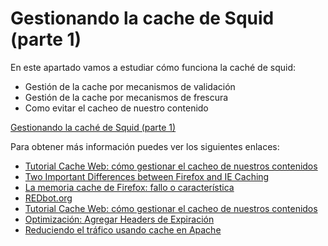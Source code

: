 # Gestionando la cache de Squid (parte 1)

En este apartado vamos a estudiar cómo funciona la caché de squid:

* Gestión de la cache por mecanismos de validación
* Gestión de la cache por mecanismos de frescura
* Como evitar el cacheo de nuestro contenido

[Gestionando la caché de Squid (parte 1)](http://www.josedomingo.org/pledin/2013/01/gestionando-la-cache-de-squid-parte-1/)

Para obtener más información puedes ver los siguientes enlaces:

* [Tutorial Cache Web: cómo gestionar el cacheo de nuestros contenidos](https://www.mnot.net/cache_docs/)
* [Two Important Differences between Firefox and IE Caching ](http://blog.httpwatch.com/2008/10/15/two-important-differences-between-firefox-and-ie-caching/)
* [La memoria cache de Firefox: fallo o característica](http://www.securitybydefault.com/2013/05/la-memoria-cache-de-firefox-fallo-o.html)
* [REDbot.org](http://redbot.org/)
* [Tutorial Cache Web: cómo gestionar el cacheo de nuestros contenidos](https://www.mnot.net/cache_docs/)
* [Optimización: Agregar Headers de Expiración](http://blog.unijimpe.net/optimizacion-agregar-headers-de-expiracion/)
* [Reduciendo el tráfico usando cache en Apache](http://www.tail-f.com.ar/servicios/httpd/apache-httpd-servicios/reduciendo-el-trafico-usando-cache-en-apache.html)


